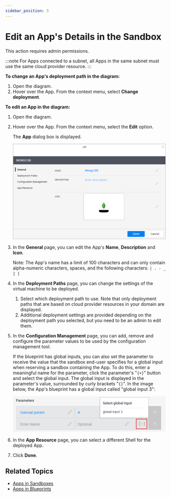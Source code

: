 ```yaml
---
sidebar_position: 3
---
```


# Edit an App's Details in the Sandbox

This action requires admin permissions.

:::note
For Apps connected to a subnet, all Apps in the same subnet must use the same cloud provider resource.
:::

**To change an App's deployment path in the diagram:**

1. Open the diagram.
2. Hover over the App. From the context menu, select **Change deployment**.

**To edit an App in the diagram:**

1. Open the diagram.
2. Hover over the App. From the context menu, select the **Edit** option.
    
    The **App** dialog box is displayed.
    
    ![](/Images/CloudShell-Portal/Lab-Management/EditAppDialog.png)
    
3. In the **General** page, you can edit the App's **Name**, **Description** and **Icon**.
    
    Note: The App's name has a limit of 100 characters and can only contain alpha-numeric characters, spaces, and the following characters: `| . - _ ] [`
    
4. In the **Deployment Paths** page, you can change the settings of the virtual machine to be deployed.
    
    1. Select which deployment path to use. Note that only deployment paths that are based on cloud provider resources in your domain are displayed.
    2. Additional deployment settings are provided depending on the deployment path you selected, but you need to be an admin to edit them.
5. In the **Configuration Management** page, you can add, remove and configure the parameter values to be used by the configuration management tool.
    
    If the blueprint has global inputs, you can also set the parameter to receive the value that the sandbox end-user specifies for a global input when reserving a sandbox containing the App. To do this, enter a meaningful name for the parameter, click the parameter's "`{+}`" button and select the global input. The global input is displayed in the parameter's value, surrounded by curly brackets "`{}`". In the image below, the App's blueprint has a global input called "global input 3":
    
    ![](/Images/CloudShell-Portal/Manage/ConfigurationManagementGlobalInput.png)
    
6. In the **App Resource** page, you can select a different Shell for the deployed App.
7. Click **Done**.

## Related Topics

- [Apps in Sandboxes](../../../../portal/sandboxes/sandbox-workspace/apps)
- [Apps in Blueprints](../../../../portal/blueprints/creating-blueprints/apps)